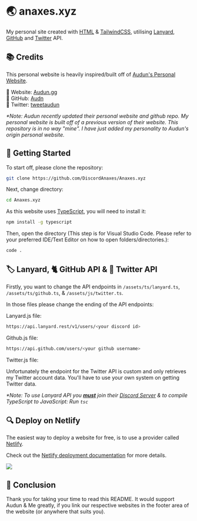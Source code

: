# 🌏 anaxes.xyz

My personal site created with [HTML](https://www.w3schools.com/html/) & [TailwindCSS](https://tailwindcss.com), utilising [Lanyard](https://discord.com/invite/UrXF2cfJ7F), [GitHub](https://api.github.com) and [Twitter](https://developer.twitter.com) API.

## 📚 Credits

This personal website is heavily inspired/built off of [Audun's Personal Website](https://audun.gg).

🔗 Website: [Audun.gg](https://audun.gg)
<br/>
🔗 GitHub: [Audn](https://github.com/audn)
<br/>
🔗 Twitter: [tweetaudun](https://twitter.com/tweetaudun)

_\*Note: Audun recently updated their personal website and github repo. My personal website is built off of a previous version of their website. This repository is in no way "mine". I have just added my personality to Audun's origin personal website._

## 🚀 Getting Started

To start off, please clone the repository:

```bash
git clone https://github.com/DiscordAnaxes/Anaxes.xyz
```

Next, change directory:

```bash
cd Anaxes.xyz
```

As this website uses [TypeScript](https://www.typescriptlang.org/), you will need to install it:

```bash
npm install -g typescript
```

Then, open the directory (This step is for Visual Studio Code. Please refer to your preferred IDE/Text Editor on how to open folders/directories.):

```bash
code .
```

## 🏷️ Lanyard, 🐈 GitHub API & 🐤 Twitter API

Firstly, you want to change the API endpoints in `/assets/ts/lanyard.ts`, `/assets/ts/github.ts`, & `/assets/js/twitter.ts`.

In those files please change the ending of the API endpoints:

Lanyard.js file:

```bash
https://api.lanyard.rest/v1/users/<your discord id>
```

Github.js file:

```bash
https://api.github.com/users/<your github username>
```

Twitter.js file:

Unfortunately the endpoint for the Twitter API is custom and only retrieves my Twitter account data. You'll have to use your own system on getting Twitter data.

_\*Note: To use Lanyard API you <strong><u>must</u></strong> join their [Discord Server](https://discord.com/invite/UrXF2cfJ7F) & to compile TypeScript to JavaScript: Run `tsc`_

## 🔍 Deploy on Netlify

The easiest way to deploy a website for free, is to use a provider called [Netlify](https://netlify.com).

Check out the [Netlify deployment documentation](https://www.netlify.com/blog/2016/09/29/a-step-by-step-guide-deploying-on-netlify/) for more details.

<a href="https://app.netlify.com/start/deploy?repository=https://github.com/DiscordAnaxes/Anaxes.xyz"><img src="https://www.netlify.com/img/deploy/button.svg"/></a>

## 👋 Conclusion

Thank you for taking your time to read this README. It would support Audun & Me greatly, if you link our respective websites in the footer area of the website (or anywhere that suits you).

